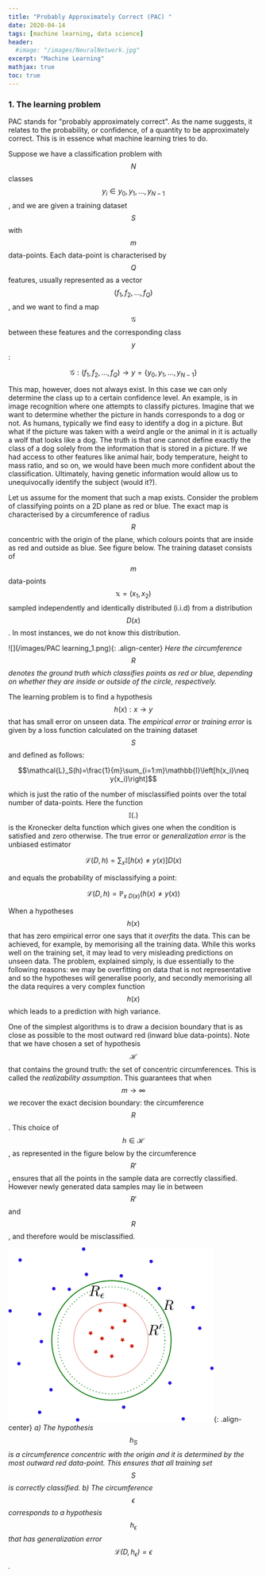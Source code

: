 ```yaml
---
title: "Probably Approximately Correct (PAC) "
date: 2020-04-14
tags: [machine learning, data science]
header:
  #image: "/images/NeuralNetwork.jpg"
excerpt: "Machine Learning"
mathjax: true
toc: true
---
```




### 1. The learning problem

PAC stands for "probably approximately correct". As the name suggests, it relates to the probability, or confidence, of a quantity to be approximately correct. This is in essence what machine learning tries to do.  

Suppose we have a classification problem with $$N$$ classes $$y_i\in {y_0,y_1,\ldots,y_{N-1}}$$, and we are given a training dataset $$S$$ with $$m$$ data-points. Each data-point is characterised by $$Q$$ features, usually represented as a vector $$(f_1,f_2,\ldots,f_Q)$$, and we want to find a map $$\mathcal{G}$$ between these features and the corresponding class $$y$$:

$$\mathcal{G}: (f_1,f_2,\ldots,f_Q)\rightarrow y=\{y_0,y_1,\ldots, y_{N-1}\}$$

This map, however, does not always exist. In this case we can only determine the class up to a certain confidence level. An example, is in image recognition where one attempts to classify pictures. Imagine that we want to determine whether the picture in hands corresponds to a dog or not. As humans, typically we find easy to identify a dog in a picture. But what if the picture was taken with a weird angle or the animal in it is actually a wolf that looks like a dog. The truth is that one cannot define exactly the class of a dog solely from the information that is stored in a picture. If we had access to other features like animal hair, body temperature, height to mass ratio, and so on, we would have been much more confident about the classification. Ultimately, having genetic information would allow us to unequivocally identify the subject (would it?).

Let us assume for the moment that such a map exists. Consider the problem of classifying points on a 2D plane as red or blue. The exact map is characterised by a circumference of radius $$R$$ concentric with the origin of the plane, which colours points that are inside as red and outside as blue. See figure below. The training dataset consists of $$m$$ data-points $$\mathbb{x}=(x_1,x_2)$$ sampled independently and identically distributed (i.i.d) from a distribution $$D(x)$$. In most instances, we do not know this distribution.

![](/images/PAC learning_1.png){: .align-center}
*Here the circumference $$R$$ denotes the ground truth which classifies points as red or blue, depending on whether they are inside or outside of the circle, respectively.*

The learning problem is to find a hypothesis $$h(x): x\rightarrow y$$ that has small error on unseen data.
The *empirical error* or *training error* is given by a loss function calculated on the training dataset $$S$$ and defined as follows:

$$\mathcal{L}_S(h)=\frac{1}{m}\sum_{i=1:m}\mathbb{I}\left[h(x_i)\neq y(x_i)\right]$$

which is just the ratio of the number of misclassified points over the total number of data-points. Here the function $$\mathbb{I}(.)$$ is the Kronecker delta function which gives one when the condition is satisfied and zero otherwise. The true error or *generalization error* is the unbiased estimator

$$\mathcal{L}(D,h)=\sum_x\mathbb{I}\left[h(x)\neq y(x)\right]D(x)$$

and equals the probability of misclassifying a point:

$$\mathcal{L}(D,h)=\mathbb{P}_{x~D(x)}(h(x)\neq y(x))$$

When a hypotheses $$h(x)$$ that has zero empirical error one says that it *overfits* the data. This can be achieved, for example, by memorising all the training data. While this works well on the training set, it may lead to very misleading predictions on unseen data. The problem, explained simply, is due essentially to the following reasons: we may be overfitting on data that is not representative and so the hypotheses will generalise poorly, and secondly memorising all the data requires a very complex function $$h(x)$$ which leads to a prediction with high variance.   

One of the simplest algorithms is to draw a decision boundary that is as close as possible to the most outward red (inward blue data-points). Note that we have chosen a set of hypothesis $$\mathcal{H}$$ that contains the ground truth: the set of concentric circumferences. This is called the *realizability assumption*. This guarantees that when $$m\rightarrow \infty$$ we recover the exact decision boundary: the circumference $$R$$.  This choice of $$h\in \mathcal{H}$$, as represented in the figure below by the circumference $$R'$$, ensures that all the points in the sample data are correctly classified. However newly generated data samples may lie in between $$R'$$ and $$R$$, and therefore would be misclassified.

![](/images/circle_learning_epsilon.png){: .align-center}
*a) The hypothesis $$h_S$$ is a circumference concentric with the origin and it is determined by the most outward red data-point. This ensures that all training set $$S$$ is correctly classified. b) The circumference $$\epsilon$$ corresponds to a hypothesis $$h_{\epsilon}$$ that has generalization error $$\mathcal{L}(D,h_{\epsilon})=\epsilon$$.*

